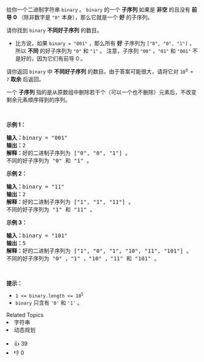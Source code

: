 <p>给你一个二进制字符串&nbsp;<code>binary</code>&nbsp;。&nbsp;<code>binary</code>&nbsp;的一个 <strong>子序列</strong>&nbsp;如果是 <strong>非空</strong>&nbsp;的且没有 <b>前导</b>&nbsp;<strong>0</strong>&nbsp;（除非数字是 <code>"0"</code>&nbsp;本身），那么它就是一个 <strong>好</strong>&nbsp;的子序列。</p>

<p>请你找到&nbsp;<code>binary</code>&nbsp;<strong>不同好子序列</strong>&nbsp;的数目。</p>

<ul> 
 <li>比方说，如果&nbsp;<code>binary = "001"</code>&nbsp;，那么所有 <strong>好</strong>&nbsp;子序列为&nbsp;<code>["0", "0", "1"]</code>&nbsp;，所以 <b>不同</b>&nbsp;的好子序列为&nbsp;<code>"0"</code> 和&nbsp;<code>"1"</code>&nbsp;。 注意，子序列&nbsp;<code>"00"</code>&nbsp;，<code>"01"</code>&nbsp;和&nbsp;<code>"001"</code>&nbsp;不是好的，因为它们有前导 0 。</li> 
</ul>

<p>请你返回&nbsp;<code>binary</code>&nbsp;中&nbsp;<strong>不同好子序列</strong>&nbsp;的数目。由于答案可能很大，请将它对&nbsp;<code>10<sup>9</sup> + 7</code>&nbsp;<strong>取余</strong> 后返回。</p>

<p>一个 <strong>子序列</strong>&nbsp;指的是从原数组中删除若干个（可以一个也不删除）元素后，不改变剩余元素顺序得到的序列。</p>

<p>&nbsp;</p>

<p><strong>示例 1：</strong></p>

<pre><b>输入：</b>binary = "001"
<b>输出：</b>2
<b>解释：</b>好的二进制子序列为 ["0", "0", "1"] 。
不同的好子序列为 "0" 和 "1" 。
</pre>

<p><strong>示例 2：</strong></p>

<pre><b>输入：</b>binary = "11"
<b>输出：</b>2
<b>解释：</b>好的二进制子序列为 ["1", "1", "11"] 。
不同的好子序列为 "1" 和 "11" 。</pre>

<p><strong>示例 3：</strong></p>

<pre><b>输入：</b>binary = "101"
<b>输出：</b>5
<b>解释：</b>好的二进制子序列为 ["1", "0", "1", "10", "11", "101"] 。
不同的好子序列为 "0" ，"1" ，"10" ，"11" 和 "101" 。
</pre>

<p>&nbsp;</p>

<p><strong>提示：</strong></p>

<ul> 
 <li><code>1 &lt;= binary.length &lt;= 10<sup>5</sup></code></li> 
 <li><code>binary</code>&nbsp;只含有&nbsp;<code>'0'</code>&nbsp;和&nbsp;<code>'1'</code> 。</li> 
</ul>

<div><div>Related Topics</div><div><li>字符串</li><li>动态规划</li></div></div><br><div><li>👍 39</li><li>👎 0</li></div>
